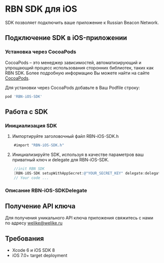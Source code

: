 RBN SDK для iOS
==============

SDK позволяет подключить ваше приложение к Russian Beacon Network.

## Подключение SDK в iOS-приложении

### Установка через CocoaPods
CocoaPods – это менеджер зависимостей, автоматизирующий и упрощающий процесс использования сторонних библиотек, таких как RBN SDK. Более подробную информацию Вы можете найти на сайте [CocoaPods](http://cocoapods.org). 

Для установки через CocoaPods добавьте в Ваш Podfile строку:

```ruby
pod 'RBN-iOS-SDK'
```

## Работа с SDK

### Инициализация SDK

1. Импортируйте заголовочный файл RBN-iOS-SDK.h

```Objective-C
	#import "RBN-iOS-SDK.h"
```

2. Инициализируйте SDK, используя в качестве параметров ваш приватный ключ и delegate для RBN-iOS-SDK.

```Objective-C
    //init RBN SDK
    [RBN-iOS-SDK setupWithAppSecret:@"YOUR_SECRET_KEY" delegate:delegate];
    // Your code ...

```

### Описание RBN-iOS-SDKDelegate

## Получение API ключа
Для получения уникального API ключа приложения свяжитесь с нами по адресу welike@welike.ru

## Требования

* Xcode 6 и iOS SDK 8
* iOS 7.0+ target deployment
